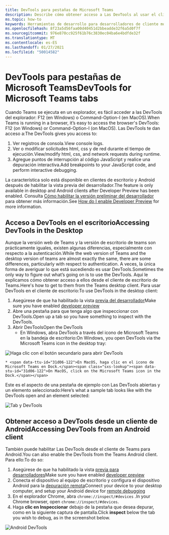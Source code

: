 ```yaml
---
title: DevTools para pestañas de Microsoft Teams
description: Describe cómo obtener acceso a Las DevTools al usar el cliente de escritorio de Microsoft Teams
ms.topic: how-to
keywords: Herramientas de desarrollo para desarrolladores de cliente móvil de escritorio chrome de depuración
ms.openlocfilehash: 8f23a5d56faa00d40451d2bbeadde32f6a5d0f7f
ms.sourcegitcommit: 976e870cc925f61b76c3830ec04ba6e4bdfde32f
ms.translationtype: MT
ms.contentlocale: es-ES
ms.lasthandoff: 01/27/2021
ms.locfileid: "50014582"
---
```

# <a name="devtools-for-microsoft-teams-tabs"></a><span data-ttu-id="31d06-104">DevTools para pestañas de Microsoft Teams</span><span class="sxs-lookup"><span data-stu-id="31d06-104">DevTools for Microsoft Teams tabs</span></span>

<span data-ttu-id="31d06-105">Cuando Teams se ejecuta en un explorador, es fácil acceder a las DevTools del explorador: F12 (en Windows) o Command-Option-I (en MacOS).</span><span class="sxs-lookup"><span data-stu-id="31d06-105">When Teams is running in a browser, it’s easy to access the browser's DevTools: F12 (on Windows) or Command-Option-I (on MacOS).</span></span> <span data-ttu-id="31d06-106">Las DevTools te dan acceso a:</span><span class="sxs-lookup"><span data-stu-id="31d06-106">The DevTools gives you access to:</span></span>

1. <span data-ttu-id="31d06-107">Ver registros de consola.</span><span class="sxs-lookup"><span data-stu-id="31d06-107">View console logs.</span></span>
1. <span data-ttu-id="31d06-108">Ver o modificar solicitudes html, css y de red durante el tiempo de ejecución.</span><span class="sxs-lookup"><span data-stu-id="31d06-108">View/modify html, css, and network requests during runtime.</span></span>
1. <span data-ttu-id="31d06-109">Agregue puntos de interrupción al código JavaScript y realice una depuración interactiva.</span><span class="sxs-lookup"><span data-stu-id="31d06-109">Add breakpoints to your JavaScript code, and perform interactive debugging.</span></span>

<span data-ttu-id="31d06-110">La característica solo está disponible en clientes de escritorio y Android después de habilitar la vista previa del desarrollador.</span><span class="sxs-lookup"><span data-stu-id="31d06-110">The feature is only available in desktop and Android clients after Developer Preview has been enabled.</span></span> <span data-ttu-id="31d06-111">Consulta [Cómo habilitar la versión preliminar del desarrollador](~/resources/dev-preview/developer-preview-intro.md) para obtener más información.</span><span class="sxs-lookup"><span data-stu-id="31d06-111">See [How do I enable Developer Preview](~/resources/dev-preview/developer-preview-intro.md) for more information.</span></span>

## <a name="accessing-devtools-in-the-desktop"></a><span data-ttu-id="31d06-112">Acceso a DevTools en el escritorio</span><span class="sxs-lookup"><span data-stu-id="31d06-112">Accessing DevTools in the Desktop</span></span>

<span data-ttu-id="31d06-113">Aunque la versión web de Teams y la versión de escritorio de teams son prácticamente iguales, existen algunas diferencias, especialmente con respecto a la autenticación.</span><span class="sxs-lookup"><span data-stu-id="31d06-113">While the web version of Teams and the desktop version of teams are almost exactly the same, there are some differences, particularly with respect to authentication.</span></span> <span data-ttu-id="31d06-114">A veces, la única forma de averiguar lo que está sucediendo es usar DevTools.</span><span class="sxs-lookup"><span data-stu-id="31d06-114">Sometimes the only way to figure out what’s going on is to use the DevTools.</span></span> <span data-ttu-id="31d06-115">Aquí le explicamos cómo obtener acceso a ellos desde el cliente de escritorio de Teams.</span><span class="sxs-lookup"><span data-stu-id="31d06-115">Here's how to get to them from the Teams desktop client.</span></span> <span data-ttu-id="31d06-116">Para usar DevTools en el cliente de escritorio:</span><span class="sxs-lookup"><span data-stu-id="31d06-116">To use DevTools in the desktop client:</span></span>

1. <span data-ttu-id="31d06-117">Asegúrese de que ha habilitado la vista [previa del desarrollador](~/resources/dev-preview/developer-preview-intro.md)</span><span class="sxs-lookup"><span data-stu-id="31d06-117">Make sure you have enabled [developer preview](~/resources/dev-preview/developer-preview-intro.md)</span></span>
1. <span data-ttu-id="31d06-118">Abre una pestaña para que tenga algo que inspeccionar con DevTools.</span><span class="sxs-lookup"><span data-stu-id="31d06-118">Open up a tab so you have something to inspect with the DevTools.</span></span>
1. <span data-ttu-id="31d06-119">Abrir DevTools</span><span class="sxs-lookup"><span data-stu-id="31d06-119">Open the DevTools</span></span>
    * <span data-ttu-id="31d06-120">En Windows, abra DevTools a través del icono de Microsoft Teams en la bandeja de escritorio:</span><span class="sxs-lookup"><span data-stu-id="31d06-120">On Windows, you open DevTools via the Microsoft Teams icon in the desktop tray:</span></span>

  ![Haga clic con el botón secundario para abrir DevTools](~/assets/images/dev-preview/devtools-right-click.png)

    * <span data-ttu-id="31d06-122">En MacOS, haga clic en el icono de Microsoft Teams en Dock.</span><span class="sxs-lookup"><span data-stu-id="31d06-122">On MacOS, click on the Microsoft Teams icon in the Dock.</span></span>

<span data-ttu-id="31d06-123">Este es el aspecto de una pestaña de ejemplo con Las DevTools abiertas y un elemento seleccionado:</span><span class="sxs-lookup"><span data-stu-id="31d06-123">Here’s what a sample tab looks like with the DevTools open and an element selected:</span></span>

![Tab y DevTools](~/assets/images/dev-preview/tab-and-devtools.png)

## <a name="accessing-devtools-from-an-android-client"></a><span data-ttu-id="31d06-125">Obtener acceso a DevTools desde un cliente de Android</span><span class="sxs-lookup"><span data-stu-id="31d06-125">Accessing DevTools from an Android client</span></span>

<span data-ttu-id="31d06-126">También puede habilitar Las DevTools desde el cliente de Teams para Android.</span><span class="sxs-lookup"><span data-stu-id="31d06-126">You can also enable the DevTools from the Teams Android client.</span></span> <span data-ttu-id="31d06-127">Para ello:</span><span class="sxs-lookup"><span data-stu-id="31d06-127">To do so:</span></span>

1. <span data-ttu-id="31d06-128">Asegúrese de que ha habilitado la vista [previa para desarrolladores](~/resources/dev-preview/developer-preview-intro.md)</span><span class="sxs-lookup"><span data-stu-id="31d06-128">Make sure you have enabled [developer preview](~/resources/dev-preview/developer-preview-intro.md)</span></span>
1. <span data-ttu-id="31d06-129">Conecta el dispositivo al equipo de escritorio y configura el dispositivo Android para la [depuración remota](https://developers.google.com/web/tools/chrome-devtools/remote-debugging/)</span><span class="sxs-lookup"><span data-stu-id="31d06-129">Connect your device to your desktop computer, and setup your Android device for [remote debugging](https://developers.google.com/web/tools/chrome-devtools/remote-debugging/)</span></span>
1. <span data-ttu-id="31d06-130">En el explorador Chrome, abra `chrome://inspect/#devices` .</span><span class="sxs-lookup"><span data-stu-id="31d06-130">In your Chrome browser, open `chrome://inspect/#devices`.</span></span>
1. <span data-ttu-id="31d06-131">Haga **clic en Inspeccionar** debajo de la pestaña que desea depurar, como en la siguiente captura de pantalla.</span><span class="sxs-lookup"><span data-stu-id="31d06-131">Click **inspect** below the tab you wish to debug, as in the screenshot below.</span></span>

![Android DevTools](~/assets/images/android-devtools.png)
